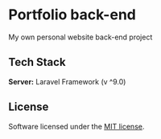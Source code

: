 
# Portfolio back-end

My own personal website back-end project


## Tech Stack

**Server:** Laravel Framework (v ^9.0)

## License

Software licensed under the [MIT license](https://opensource.org/licenses/MIT).
